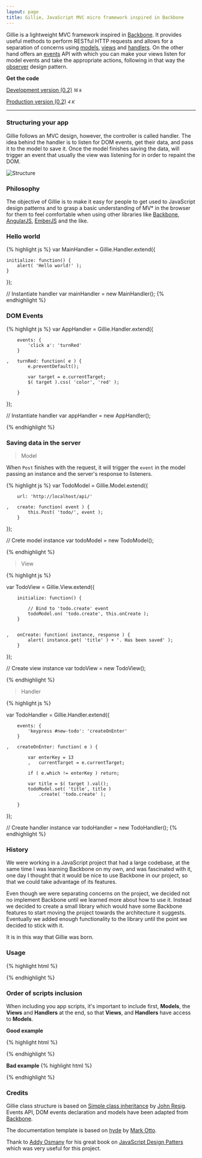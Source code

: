 ```yaml
---
layout: page
title: Gillie, JavaScript MVC micro framework inspired in Backbone
---
```


Gillie is a lightweight MVC framework inspired in [Backbone](http://backbonejs.org). It provides useful methods to perform RESTful HTTP requests and allows for a separation of concerns using [models](/gillie/model), [views](/gillie/view) and [handlers](/gillie/handler). On the other hand offers an [events](/gillie/events) API with which you can make your views listen for model events and take the appropriate actions, following in that way the [observer](http://addyosmani.com/resources/essentialjsdesignpatterns/book/#observerpatternjavascript) design pattern.

**Get the code**

<a href="http://pablovallejo.github.io/gillie/dist/gillie.js" class="btn btn-success">Development version (0.2)</a> <small>_16 k_</small>

<a href="http://pablovallejo.github.io/gillie/dist/gillie.min.js" class="btn btn-primary">Production version (0.2)</a>
<small>_4 K_</small>


--------------

### Structuring your app

Gillie follows an MVC design, however, the controller is called handler. The idea behind the handler is to listen for DOM events, get their data, and pass it to the model to save it. Once the model finishes saving the data, will trigger an event that usually the view was listening for in order to repaint the DOM.


![Structure](http://pablovallejo.github.io/gillie/public/images/mvc.jpg)

### Philosophy

The objective of Gillie is to make it easy for people to get used to JavaScript design patterns and to grasp a basic understanding of MV* in the browser for them to feel comfortable when using other libraries like [Backbone](http://backbonejs.org), [AngularJS](http://angularjs.org/), [EmberJS](http://emberjs.com/) and the like.


### Hello world

{% highlight js %}
var MainHandler = Gillie.Handler.extend({

    initialize: function() {
        alert( 'Hello world!' );
    }

});

// Instantiate handler
var mainHandler = new MainHandler();
{% endhighlight %}


### DOM Events
{% highlight js %}
var AppHandler = Gillie.Handler.extend({

        events: {
            'click a': 'turnRed'
        }

    ,   turnRed: function( e ) {
            e.preventDefault();

            var target = e.currentTarget;
            $( target ).css( 'color', 'red' );

        }
});

// Instantiate handler
var appHandler = new AppHandler();

{% endhighlight %}

### Saving data in the server

> Model

When `Post` finishes with the request, it will trigger the `event` in the model passing an instance and the server's response to listeners.

{% highlight js %}
var TodoModel = Gillie.Model.extend({

        url: 'http://localhost/api/'

    ,   create: function( event ) {
            this.Post( 'todo/', event );
        }

});

// Crete model instance
var todoModel = new TodoModel();

{% endhighlight %}

> View

{% highlight js %}

var TodoView = Gillie.View.extend({

        initialize: function() {

            // Bind to 'todo.create' event
            todoModel.on( 'todo.create', this.onCreate );
        }


    ,   onCreate: function( instance, response ) {
            alert( instance.get( 'title' ) + '. Has been saved' );
        }

});

// Create view instance
var todoView = new TodoView();

{% endhighlight %}

> Handler

{% highlight js %}

var TodoHandler = Gillie.Handler.extend({

        events: {
            'keypress #new-todo': 'createOnEnter'
        }

    ,   createOnEnter: function( e ) {

            var enterKey = 13
            ,   currentTarget = e.currentTarget;

            if ( e.which != enterKey ) return;

            var title = $( target ).val();
            todoModel.set( 'title', title )
                .create( 'todo.create' );

        }
});

// Create handler instance
var todoHandler = new TodoHandler();
{% endhighlight %}

### History

We were working in a JavaScript project that had a large codebase, at the same time I was learning Backbone on my own, and was fascinated with it, one day I thought that it would be nice to use Backbone in our project, so that we could take advantage of its features.

Even though we were separating concerns on the project,
we decided not no implement Backbone until we learned more about how to use it. Instead we decided to create a small library which would have some Backbone features to start moving the project towards the architecture it suggests. Eventually we added enough functionality to the library until the point we decided to stick with it.

It is in this way that Gillie was born.



### Usage

{% highlight html %}
<script src="js/jquery.js"></script>
<script src="js/gillie.js"></script>
<script src="js/yourapp.js"></script>
{% endhighlight %}

<a name="order-of-scripts-inclusion"></a>
### Order of scripts inclusion

When including you app scripts, it's important to include first, **Models**, the **Views** and **Handlers** at the end, so that **Views**, and **Handlers** have access to **Models**.

**Good example**

{% highlight html %}
<script src="js/models/post.js"></script>

<!-- View will have access to model, and can listen for it's events  -->
<script src="js/views/post.js"></script>

<!-- Handler can create models as they're defined above -->
<script src="js/handler/post.js"></script>
{% endhighlight %}

**Bad example**
{% highlight html %}

<!-- This handler won't have access to `post` model -->
<script src="js/handler/post.js"></script>

<!-- This view, won't be able to listen to `post` model, as we haven't defined it yet. -->
<script src="js/views/post.js"></script>

<!-- When we include models after Views, and Handlers, they won't have access to it.  -->
<script src="js/models/post.js"></script>
{% endhighlight %}

### Credits

Gillie class structure is based on [Simple class inheritance](http://ejohn.org/blog/simple-javascript-inheritance/) by [John Resig](http://ejohn.org/). Events API, DOM events declaration and models have been adapted from [Backbone](http://backbonejs.org).

The documentation template is based on [hyde](https://github.com/poole/hyde) by [Mark Otto](https://twitter.com/mdo).

Thank to [Addy Osmany](http://addyosmani.com/) for his great book on [JavaScript Design Patters](http://addyosmani.com/resources/essentialjsdesignpatterns/book/) which was very useful for this project.

